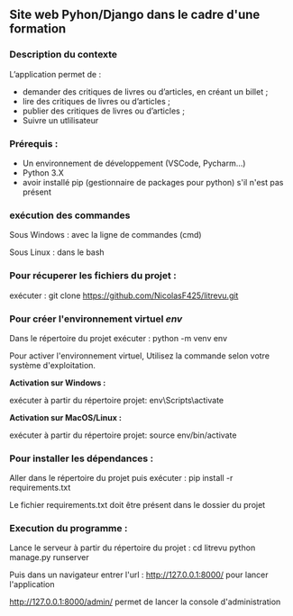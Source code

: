 ## Site web Pyhon/Django dans le cadre d'une formation

### Description du contexte

L’application permet de :
+ demander des critiques de livres ou d’articles, en créant un billet ;
+ lire des critiques de livres ou d’articles ;
+ publier des critiques de livres ou d’articles ;
+ Suivre un utlilisateur

### **Prérequis :** 

+ Un environnement de développement (VSCode, Pycharm...)
+ Python 3.X
+ avoir installé pip (gestionnaire de packages pour python) s'il n'est pas présent

### exécution des commandes

Sous Windows : avec la ligne de commandes (cmd)

Sous Linux : dans le bash

### Pour récuperer les fichiers du projet :

exécuter : git clone https://github.com/NicolasF425/litrevu.git

### Pour créer l'environnement virtuel _env_

Dans le répertoire du projet exécuter : python -m venv env

Pour activer l'environnement virtuel, Utilisez la commande selon votre système d'exploitation.

**Activation sur Windows :**

exécuter à partir du répertoire projet: env\Scripts\activate

**Activation sur MacOS/Linux :**

exécuter à partir du répertoire projet: source env/bin/activate

### **Pour installer les dépendances :**

Aller dans le répertoire du projet puis exécuter : pip install -r requirements.txt

Le fichier requirements.txt doit être présent dans le dossier du projet

### **Execution du programme :**

Lance le serveur à partir du répertoire du projet :
cd litrevu
python manage.py runserver

Puis dans un navigateur entrer l'url : http://127.0.0.1:8000/ pour lancer l'application

http://127.0.0.1:8000/admin/ permet de lancer la console d'administration

 







